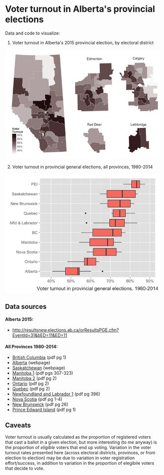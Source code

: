 Voter turnout in Alberta's provincial elections
===============================================

Data and code to visualize:
1. Voter turnout in Alberta's 2015 provincial election, by electoral district

![](/figures/alberta-2015.png)

2. Voter turnout in provincial general elections, all provinces, 1980-2014

![](/figures/all-provs-1980-2014.png)

## Data sources

#### Alberta 2015:
- http://resultsnew.elections.ab.ca/orResultsPGE.cfm?EventId=31&bED=11&ED=11

#### All Provinces 1980-2014:
- [British Columbia](http://www.elections.bc.ca/docs/stats/bc-voter-participation-1983-2013.pdf) (pdf pg 1)
- [Alberta](http://www.elections.ab.ca/reports/statistics/overall-summary-of-ballots-cast-and-voter-turnout/) (webpage)
- [Saskatchewan](http://www.elections.sk.ca/news/what-was-the-voter-turnout-in-previous-saskatchewan-elections/) (webpage)
- [Manitoba 1](http://www.electionsmanitoba.ca/downloads/HistoricalSummary.pdf) (pdf pgs 307-323)
- [Manitoba 2](http://www.electionsmanitoba.ca/downloads/PDF_Summary_GE2011.pdf) (pdf pg 2)
- [Ontario](http://www.wemakevotingeasy.ca/media/EO_Site/Statistics%20from%20the%20Record.pdf) (pdf pg 2)
- [Quebec](http://www.electionsquebec.qc.ca/documents/pdf/tableau_synthese_1867_2014.pdf) (pdf pg 2)
- [Newfoundland and Labrador 1](http://www.elections.gov.nl.ca/elections/ElectionReports/PDF/General.Elections/2011.GE.Report.WEB.VERSION.pdf) (pdf pg 396)
- [Nova Scotia](http://enstools.gov.ns.ca/39ProvGenElect/PDF/Web_SOVB&W_Final.pdf) (pdf pg 1-4)
- [New Brunswick](http://www.electionsnb.ca/content/dam/enb/pdf/2014ProvRpt1.pdf) (pdf pg 26)
- [Prince Edward Island](http://www.electionspei.ca/pdfs/statistics.pdf) (pdf pg 1)

## Caveats

Voter turnout is usually calculated as the proportion of registered voters that cast a ballot in a given election, but more interesting (to me anyway) is the proportion of *eligible* voters that end up voting. Variation in the voter turnout rates presented here (across electoral districts, provinces, or from election to election) may be due to variation in voter registration effort/success, in addition to variation in the proportion of elegibile voters that decide to vote.
